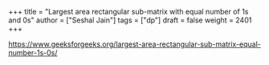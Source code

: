 +++
title = "Largest area rectangular sub-matrix with equal number of 1s and 0s"
author = ["Seshal Jain"]
tags = ["dp"]
draft = false
weight = 2401
+++

<https://www.geeksforgeeks.org/largest-area-rectangular-sub-matrix-equal-number-1s-0s/>
